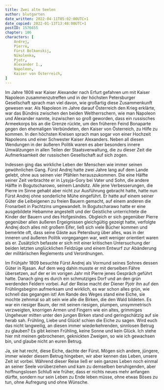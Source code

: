 ```yaml
---
title: Zwei alte Seelen
author: blutgarten
date_written: 2022-04-11T05:02:00UTC+1
date_copied: 2022-01-13T13:48:00UTC+1
postID: 1576655
chapter: 106
characters: [ 
    Andrej,
    Pierre,
    Fürst Bolkonskij,
    Nikolenka,
    Pjotr,
    Alexander I., 
    Napoleon,
    Kaiser von Österreich,
]
---
```

Im Jahre 1808 war Kaiser Alexander nach Erfurt gefahren um mit Kaiser Napoleon zusammenzutreffen und in der höchsten Petersburger Gesellschaft sprach man viel davon, wie großartig diese Zusammenkunft gewesen war. Als Napoleon im Jahre darauf Österreich den Krieg erklärte, war das Bündnis zwischen den beiden Weltherrschern, wie man Napoleon und Alexander nannte, inzwischen so groß geworden, dass ein russisches Armeekorps bis an die Grenze rückte, um den früheren Feind Bonaparte gegen den ehemaligen Verbündeten, den Kaiser von Österreich, zu Hilfe zu kommen. In den höchsten Kreisen sprach man sogar von einer Hochzeit Napoleons und einer Schwester Kaiser Alexanders. Neben all diesen Wendungen in der äußeren Politik waren es aber besonders innere Umwälzungen in allen Teilen der Staatsverwaltung, die zu dieser Zeit die Aufmerksamkeit der russischen Gesellschaft auf sich zogen.

Indessen ging das wirkliche Leben der Menschen wie immer seinen gewöhnlichen Gang. Fürst Andrej hatte zwei Jahre lang auf dem Lande gelebt, ohne aus seinen vier Pfählen herauszukommen. Die eine Hälfte seiner Zeit verbrachte er in Lysyja-Gory bei Vater und Sohn, die andere Hälfte in Bogutscharowo, seinem Landsitz. Alle jene Verbesserungen, die Pierre im Sinne gehabt aber nicht zur Ausführung gebracht hatte, hatte nun Fürst Andrej ohne sonderliche Mühe eingeführt. Er hatte auf einem seiner Güter die Leibeigenen zu freien Bauern gemacht, auf einem anderen die Fronarbeit in Pachtzins umgewandelt. In Bogutscharawo hatte er eine ausgebildete Hebamme angestellt und der Geistliche unterrichtete die Kinder der Bauern und des Hofgesindes. Obgleich er sich gegenüber Pierre gegenüber allen äußeren Ergeignissen gleichgültig gezeigt hatte, verfolgte Andrej doch alles mit großem Eifer, ließ sich viele Bücher kommen und bemerkte oft, dass seine Gäste aus Petersburg über alles, was in der inneren und äußeren Politik vorgegangen war, weit weniger orientiert waren als er. Zusätzlich befasste er sich mit einer kritischen Untersuchung der beiden letzten unglücklichen Feldzüge und einem Entwurf zur Abänderung der militärischen Reglements und Verordnungen.

Im Frühjahr 1809 besuchte Fürst Andrej als Vormund seines Sohnes dessen Güter in Rjasan. Auf dem weg dahin musste er mit derselben Fähre übersetzen, auf der er im vorigen Jahr mit Pierre jenes Gespräch geführt hatte. Danach ging es durch ein schmutziges Dorf und an den grün werdenden Feldern vorbei. Auf der Reise macht der Diener Pjotr ihn auf den Frühlingsbeginn aufmerksam und wirklich, es war schon alles grün, wie schnell das gegangen ist! Am Rande des Weges stand eine Eiche, sie mochte zehnmal so alt sein wie alle die Birken, die den Wald bildeten. Es war ein riesiger Baum, der mit seinen riesigen, plumpen, unsymmetrisch verzweigten, knorrigen Armen und Fingern wie ein altes, grimmiges Ungeheuer mitten unter den jungen Birken stand und geringschätzig auf sie herab sah. Frühling, Liebe und Glück! schien die Eiche zu sagen. Wird euch das nicht langweilig, an diesen immer wiederkehrenden, sinnlosen Betrug zu glauben? Es gibt keinen Frühling, keine Sonne und kein Glück. Ich stehe hier mit meinen gebrochenen, geknickten Zweigen, so wie ich gewachsen bin, und glaube nicht an euren Betrug.

Ja, sie hat recht, diese Eiche, dachte der Fürst. Mögen sich andere, jüngere, immer wieder diesem Betrug hingeben, wir aber kennen das Leben, unsere Zeit ist vorbei. Während dieser Reise ließ er sein ganzes Leben noch einmal an seiner Seele vorüberziehen und kam zu demselben beruhigenden, aber hoffnungslosen Schluß wie früher, dass er nichts neues mehr anfangen dürfte, sondern nur sein Leben zu Ende leben müsse, ohne etwas Böses zu tun, ohne Aufregung und ohne Wünsche. 